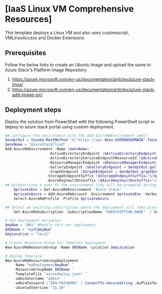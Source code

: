 # [IaaS Linux VM Comprehensive Resources]

This template deploys a Linux VM and also uses customscript, VMLinuxAccess and Docker Extensions

## Prerequisites

Follow the below links to create an Ubuntu Image and upload the same to Azure Stack's Platform Image Repository
1. https://azure.microsoft.com/en-us/documentation/articles/azure-stack-linux/ 
2. https://azure.microsoft.com/en-us/documentation/articles/azure-stack-add-image-pir/

## Deployment steps
Deploy the solution from PowerShell with the following PowerShell script or deploy to azure stack portal using custom deployment.

``` PowerShell
## Configure the environment with the Add-AzureRmEnvironment cmdlt
$endptOut = Invoke-RestMethod "$("https://api.$env:USERDNSDOMAIN".ToLowerInvariant())/metadata/endpoints?api-version=1.0"
$envName = "AzureStackCloud"
Add-AzureRmEnvironment -Name ($envName) `
	                -ActiveDirectoryEndpoint ($ActiveDirectoryEndpoint = $($endptOut.authentication.loginEndpoint) + $($endptOut.authentication.audiences[0]).Split("/")[-1] + "/") `
	                -ActiveDirectoryServiceEndpointResourceId ($ActiveDirectoryServiceEndpointResourceId = $($endptOut.authentication.audiences[0])) `
	                -ResourceManagerEndpoint ($ResourceManagerEndpoint = $("https://api.$env:USERDNSDOMAIN".ToLowerInvariant())) `
	                -GalleryEndpoint ($GalleryEndpoint = $endptOut.galleryEndpoint) `
	                -GraphEndpoint ($GraphEndpoint = $endptOut.graphEndpoint) `
	               -StorageEndpointSuffix ($StorageEndpointSuffix="$($env:USERDNSDOMAIN)".ToLowerInvariant()) `
	               -AzureKeyVaultDnsSuffix ($AzureKeyVaultDnsSuffix="vault.$($env:USERDNSDOMAIN)".ToLowerInvariant()) 
## Authenticate a user to the environment (you will be prompted during authentication)
    $privateEnv = Get-AzureRmEnvironment 'Azure Stack'
    $privateAzure = Add-AzureRmAccount -Environment $privateEnv -Verbose
    Select-AzureRmProfile -Profile $privateAzure

## Select an existing subscription where the deployment will take place
    Get-AzureRmSubscription -SubscriptionName "SUBSCRIPTION_NAME"  | Select-AzureRmSubscription

# Set Deployment Variables
$myNum = "001" #Modify this per deployment
$RGName = "myRG$myNum"
$myLocation = "local"

# Create Resource Group for Template Deployment
New-AzureRmResourceGroup -Name $RGName -Location $myLocation

# Deploy Template 
New-AzureRmResourceGroupDeployment `
    -Name "myDeployment$myNum" `
    -ResourceGroupName $RGName `
    -TemplateFile "azuredeploy.json" `
    -adminUsername "admin" `
    -adminPassword ("GEN-PASSWORD" | ConvertTo-SecureString -AsPlainText -Force)`
    -ubuntuOSVersion "15.10" `
```


